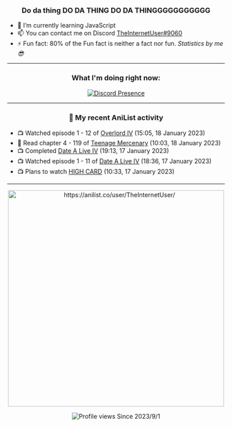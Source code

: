 <div align="center">

### Do da thing DO DA THING DO DA THINGGGGGGGGGGG
</div>

- 🌱 I’m currently learning JavaScript
- 📫 You can contact me on Discord [TheInternetUser#9060](https://discord.com/users/534117072796385300)
- ⚡ Fun fact: 80% of the Fun fact is neither a fact nor fun. _Statistics by me 😎_
<hr>

<div align="center">

### What I'm doing right now:
[![Discord Presence](https://lanyard.cnrad.dev/api/534117072796385300)](https://discord.com/users/534117072796385300)
<hr>
  
### 🌸 My recent AniList activity

</div>

<!-- ANILIST_ACTIVITY:start -->

-   📺 Watched episode 1 - 12 of [Overlord IV](https://anilist.co/anime/133844) (15:05, 18 January 2023)
-   📖 Read chapter 4 - 119 of [Teenage Mercenary](https://anilist.co/manga/126297) (10:03, 18 January 2023)
-   📺 Completed [Date A Live IV](https://anilist.co/anime/116605) (19:13, 17 January 2023)
-   📺 Watched episode 1 - 11 of [Date A Live IV](https://anilist.co/anime/116605) (18:36, 17 January 2023)
-   📺 Plans to watch [HIGH CARD](https://anilist.co/anime/135778) (10:33, 17 January 2023)

<!-- ANILIST_ACTIVITY:end -->
<hr>

<div align="center">

<img width="500" alt="https://anilist.co/user/TheInternetUser/" src="https://img.anili.st/User/929966"/>

![Profile views](https://gpvc.arturio.dev/TheInternetUse7) Since 2023/9/1

</div>
